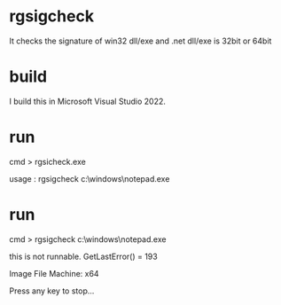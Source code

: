 # rgsigcheck
It checks the signature of win32 dll/exe and .net dll/exe is 32bit or 64bit

# build
I build this in Microsoft Visual Studio 2022.

# run
cmd > rgsicheck.exe
<p/>usage : rgsigcheck c:\windows\notepad.exe

# run
<p/>cmd > rgsigcheck c:\windows\notepad.exe
<p/>this is not runnable. GetLastError() = 193
<p/>Image File Machine: x64
<p/>Press any key to stop...
